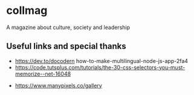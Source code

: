 # collmag
A magazine about culture, society and leadership
## Useful links and special thanks
 * https://dev.to/docodern how-to-make-multilingual-node-js-app-2fa4
 * https://code.tutsplus.com/tutorials/the-30-css-selectors-you-must-memorize--net-16048
 - https://www.manypixels.co/gallery
